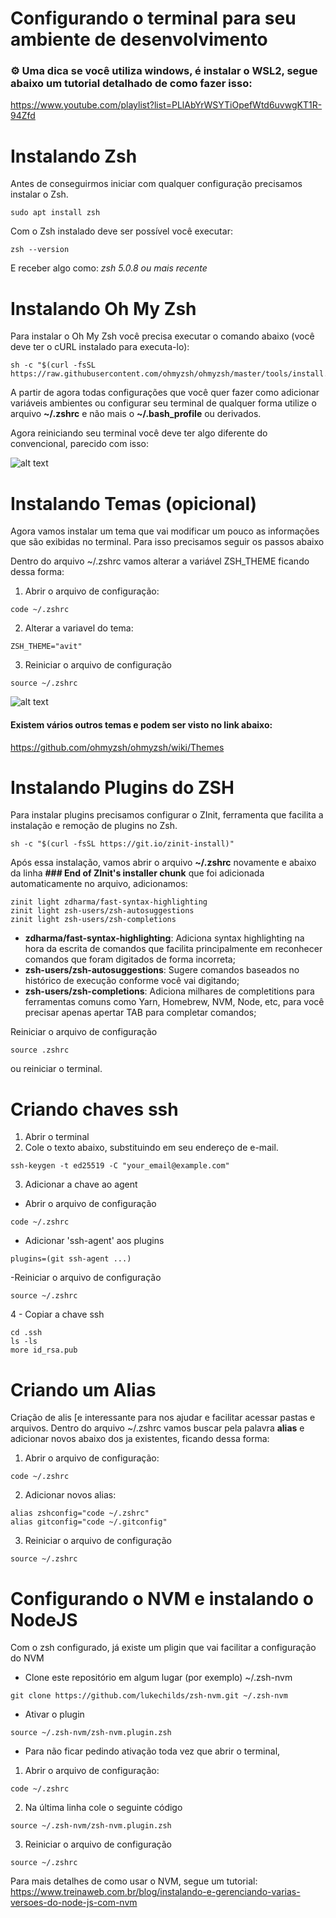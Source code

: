 # Configurando o terminal para seu ambiente de desenvolvimento 

### ⚙️ Uma dica se você utiliza windows, é instalar o WSL2, segue abaixo um tutorial detalhado de como fazer isso:
https://www.youtube.com/playlist?list=PLlAbYrWSYTiOpefWtd6uvwgKT1R-94Zfd

#
# Instalando Zsh

Antes de conseguirmos iniciar com qualquer configuração precisamos instalar o Zsh.

```
sudo apt install zsh
```
Com o Zsh instalado deve ser possível você executar:
```
zsh --version 
```
E receber algo como: *zsh 5.0.8 ou mais recente*

# Instalando Oh My Zsh

Para instalar o Oh My Zsh você precisa executar o comando abaixo (você deve ter o cURL instalado para executa-lo):

```
sh -c "$(curl -fsSL https://raw.githubusercontent.com/ohmyzsh/ohmyzsh/master/tools/install.sh)"
```

A partir de agora todas configurações que você quer fazer como adicionar variáveis ambientes ou configurar seu terminal de qualquer forma utilize o arquivo **~/.zshrc** e não mais o **~/.bash_profile** ou derivados.

Agora reiniciando seu terminal você deve ter algo diferente do convencional, parecido com isso:

![alt text](https://ohmyz.sh/img/themes/nebirhos.jpg)

# Instalando Temas (opicional)
Agora vamos instalar um tema que vai modificar um pouco as informações que são exibidas no terminal. Para isso precisamos seguir os passos abaixo

Dentro do arquivo ~/.zshrc vamos alterar a variável ZSH_THEME ficando dessa forma:
1. Abrir o arquivo de configuração: 
```
code ~/.zshrc
```
2. Alterar a variavel do tema:
```
ZSH_THEME="avit"
```
3. Reiniciar o arquivo de configuração
```
source ~/.zshrc
```

![alt text](https://user-images.githubusercontent.com/49100982/108254755-79df0e00-716c-11eb-9069-da947bd4a3dc.jpg)

#### Existem vários outros temas e podem ser visto no link abaixo: 
https://github.com/ohmyzsh/ohmyzsh/wiki/Themes


# Instalando Plugins do ZSH
Para instalar plugins precisamos configurar o ZInit, ferramenta que facilita a instalação e remoção de plugins no Zsh.

```
sh -c "$(curl -fsSL https://git.io/zinit-install)"

```
Após essa instalação, vamos abrir o arquivo **~/.zshrc** novamente e abaixo da linha **### End of ZInit's installer chunk** que foi adicionada automaticamente no arquivo, adicionamos:
```
zinit light zdharma/fast-syntax-highlighting
zinit light zsh-users/zsh-autosuggestions
zinit light zsh-users/zsh-completions
```

- **zdharma/fast-syntax-highlighting**: Adiciona syntax highlighting na hora da escrita de comandos que facilita principalmente em reconhecer comandos que foram digitados de forma incorreta;
- **zsh-users/zsh-autosuggestions**: Sugere comandos baseados no histórico de execução conforme você vai digitando;
- **zsh-users/zsh-completions**: Adiciona milhares de completitions para ferramentas comuns como Yarn, Homebrew, NVM, Node, etc, para você precisar apenas apertar TAB para completar comandos;

Reiniciar o arquivo de configuração
```
source .zshrc
```

ou reiniciar o terminal.

# Criando chaves ssh
1. Abrir o terminal
2. Cole o texto abaixo, substituindo em seu endereço de e-mail.
```
ssh-keygen -t ed25519 -C "your_email@example.com"
```
3. Adicionar a chave ao agent
- Abrir o arquivo de configuração
```
code ~/.zshrc
```
- Adicionar 'ssh-agent' aos plugins
```
plugins=(git ssh-agent ...)
```
-Reiniciar o arquivo de configuração
```
source ~/.zshrc
```
4 - Copiar a chave ssh
```
cd .ssh
ls -ls
more id_rsa.pub
```

# Criando um Alias
Criação de alis [e interessante para nos ajudar e facilitar acessar pastas e arquivos.
Dentro do arquivo ~/.zshrc vamos buscar pela palavra **alias** e adicionar novos abaixo dos ja existentes, ficando dessa forma:
1. Abrir o arquivo de configuração: 
```
code ~/.zshrc
```
2. Adicionar novos alias:
```
alias zshconfig="code ~/.zshrc"
alias gitconfig="code ~/.gitconfig"
```
3. Reiniciar o arquivo de configuração
```
source ~/.zshrc
```

# Configurando o NVM e instalando o NodeJS
Com o zsh configurado, já existe um pligin que vai facilitar a configuração do NVM

- Clone este repositório em algum lugar (por exemplo) ~/.zsh-nvm
```
git clone https://github.com/lukechilds/zsh-nvm.git ~/.zsh-nvm
```
- Ativar o plugin
```
source ~/.zsh-nvm/zsh-nvm.plugin.zsh
```
- Para não ficar pedindo ativação toda vez que abrir o terminal, 
1. Abrir o arquivo de configuração: 
```
code ~/.zshrc
```
2. Na última linha cole o seguinte código
```
source ~/.zsh-nvm/zsh-nvm.plugin.zsh
```
3. Reiniciar o arquivo de configuração
```
source ~/.zshrc
```

Para mais detalhes de como usar o NVM, segue um tutorial:
https://www.treinaweb.com.br/blog/instalando-e-gerenciando-varias-versoes-do-node-js-com-nvm




    
